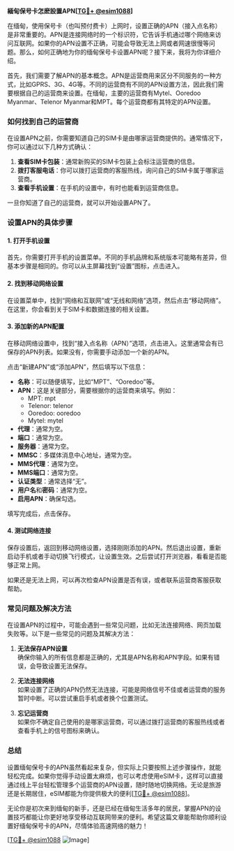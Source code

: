 **緬甸保号卡怎麽設置APN[[TG💪+ @esim1088](https://t.me/s/esim1088)]**

在缅甸，使用保号卡（也叫预付费卡）上网时，设置正确的APN（接入点名称）是非常重要的。APN是连接网络时的一个标识符，它告诉手机通过哪个网络来访问互联网。如果你的APN设置不正确，可能会导致无法上网或者网速很慢等问题。那么，如何正确地为你的缅甸保号卡设置APN呢？接下来，我将为你详细介绍。

首先，我们需要了解APN的基本概念。APN是运营商用来区分不同服务的一种方式，比如GPRS、3G、4G等。不同的运营商有不同的APN设置方法，因此我们需要根据自己的运营商来设置。在缅甸，主要的运营商有Mytel、Ooredoo Myanmar、Telenor Myanmar和MPT。每个运营商都有其特定的APN设置。

### 如何找到自己的运营商

在设置APN之前，你需要知道自己的SIM卡是由哪家运营商提供的。通常情况下，你可以通过以下几种方式确认：

1. **查看SIM卡包装**：通常新购买的SIM卡包装上会标注运营商的信息。
2. **拨打客服电话**：你可以拨打运营商的客服热线，询问自己的SIM卡属于哪家运营商。
3. **查看手机设置**：在手机的设置中，有时也能看到运营商信息。

一旦你知道了自己的运营商，就可以开始设置APN了。

### 设置APN的具体步骤

#### 1. 打开手机设置

首先，你需要打开手机的设置菜单。不同的手机品牌和系统版本可能略有差异，但基本步骤是相同的。你可以从主屏幕找到“设置”图标，点击进入。

#### 2. 找到移动网络设置

在设置菜单中，找到“网络和互联网”或“无线和网络”选项，然后点击“移动网络”。在这里，你会看到关于SIM卡和数据连接的相关设置。

#### 3. 添加新的APN配置

在移动网络设置中，找到“接入点名称（APN）”选项，点击进入。这里通常会有已保存的APN列表。如果没有，你需要手动添加一个新的APN。

点击“新建APN”或“添加APN”，然后填写以下信息：

- **名称**：可以随便填写，比如“MPT”、“Ooredoo”等。
- **APN**：这是关键部分，需要根据你的运营商来填写。例如：
  - MPT: mpt
  - Telenor: telenor
  - Ooredoo: ooredoo
  - Mytel: mytel
- **代理**：通常为空。
- **端口**：通常为空。
- **服务器**：通常为空。
- **MMSC**：多媒体消息中心地址，通常为空。
- **MMS代理**：通常为空。
- **MMS端口**：通常为空。
- **认证类型**：通常选择“无”。
- **用户名**和**密码**：通常为空。
- **启用APN**：确保勾选。

填写完成后，点击保存。

#### 4. 测试网络连接

保存设置后，返回到移动网络设置，选择刚刚添加的APN。然后退出设置，重新启动手机或者手动切换飞行模式，让设置生效。之后尝试打开浏览器，看看是否能够正常上网。

如果还是无法上网，可以再次检查APN设置是否有误，或者联系运营商客服获取帮助。

### 常见问题及解决方法

在设置APN的过程中，可能会遇到一些常见问题，比如无法连接网络、网页加载失败等。以下是一些常见的问题及其解决方法：

1. **无法保存APN设置**  
   确保你输入的所有信息都是正确的，尤其是APN名称和APN字段。如果有错误，会导致设置无法保存。

2. **无法连接网络**  
   如果设置了正确的APN仍然无法连接，可能是网络信号不佳或者运营商的服务暂时中断。可以尝试重启手机或者换个位置测试。

3. **忘记运营商**  
   如果你不确定自己使用的是哪家运营商，可以通过拨打运营商的客服热线或者查看手机上的信号图标来确认。

### 总结

设置缅甸保号卡的APN虽然看起来复杂，但实际上只要按照上述步骤操作，就能轻松完成。如果你觉得手动设置太麻烦，也可以考虑使用eSIM卡，这样可以直接通过线上平台轻松管理多个运营商的APN设置，随时随地切换网络。无论是旅游还是长期居住，eSIM都能为你提供极大的便利[[TG💪+ @esim1088](https://t.me/s/esim1088)]。

无论你是初次来到缅甸的新手，还是已经在缅甸生活多年的居民，掌握APN的设置技巧都能让你更好地享受移动互联网带来的便利。希望这篇文章能帮助你顺利设置好缅甸保号卡的APN，尽情体验高速网络的魅力！

[[TG💪+ @esim1088](https://t.me/s/esim1088) ![Image](https://i.postimg.cc/4NQfJmqS/Snipaste-2025-05-13-00-14-12.png)]